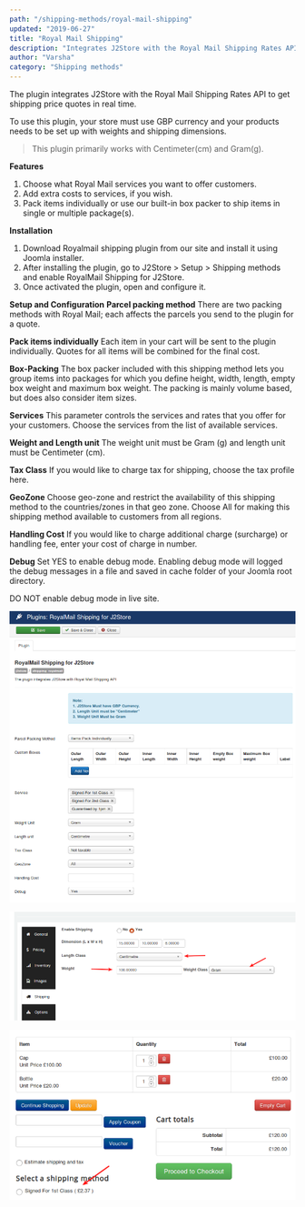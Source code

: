```yaml
---
path: "/shipping-methods/royal-mail-shipping"
updated: "2019-06-27"
title: "Royal Mail Shipping"
description: "Integrates J2Store with the Royal Mail Shipping Rates API to get shipping price quotes in real time."
author: "Varsha"
category: "Shipping methods"
---
```



The plugin integrates J2Store with the Royal Mail Shipping Rates API to get shipping price quotes in real time.

To use this plugin, your store must use GBP currency and your products needs to be set up with weights and shipping dimensions.

> This plugin primarily works with Centimeter(cm) and Gram(g).

**Features**
1. Choose what Royal Mail services you want to offer customers.
2. Add extra costs to services, if you wish.
3. Pack items individually or use our built-in box packer to ship items in single or multiple package(s).


**Installation**
1. Download Royalmail shipping plugin from our site and install it using Joomla installer.
2. After installing the plugin, go to J2Store > Setup > Shipping methods and enable RoyalMail Shipping for J2Store.
3. Once activated the plugin, open and configure it.

**Setup and Configuration**
**Parcel packing method**
There are two packing methods with Royal Mail; each affects the parcels you send to the plugin for a quote.

**Pack items individually**
Each item in your cart will be sent to the plugin individually. Quotes for all items will be combined for the final cost.

**Box-Packing**
The box packer included with this shipping method lets you group items into packages for which you define height, width, length, empty box weight and maximum box weight. The packing is mainly volume based, but does also consider item sizes.

**Services**
This parameter controls the services and rates that you offer for your customers. Choose the services from the list of available services.

**Weight and Length unit**
The weight unit must be Gram (g) and length unit must be Centimeter (cm).

**Tax Class**
If you would like to charge tax for shipping, choose the tax profile here.

**GeoZone**
Choose geo-zone and restrict the availability of this shipping method to the countries/zones in that geo zone. Choose All for making this shipping method available to customers from all regions.

**Handling Cost**
If you would like to charge additional charge (surcharge) or handling fee, enter your cost of charge in number.

**Debug**
Set YES to enable debug mode. Enabling debug mode will logged the debug messages in a file and saved in cache folder of your Joomla root directory.

DO NOT enable debug mode in live site.

![settings](https://raw.githubusercontent.com/j2store/doc-images/master/shipping-methods/royal-mail-shipping/royal-shipping-settings.png)

![product settings](https://raw.githubusercontent.com/j2store/doc-images/master/shipping-methods/royal-mail-shipping/royal-product-settings.png)


![shipping rates](https://raw.githubusercontent.com/j2store/doc-images/master/shipping-methods/royal-mail-shipping/royal-shipping-rates.png)
